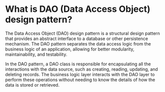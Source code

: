 # What is DAO (Data Access Object) design pattern?
The Data Access Object (DAO) design pattern is a structural design pattern that provides an abstract interface to a database or other persistence mechanism. The DAO pattern separates the data access logic from the business logic of an application, allowing for better modularity, maintainability, and testability.


In the DAO pattern, a DAO class is responsible for encapsulating all the interactions with the data source, such as creating, reading, updating, and deleting records. The business logic layer interacts with the DAO layer to perform these operations without needing to know the details of how the data is stored or retrieved.
